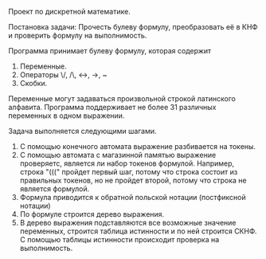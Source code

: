 Проект по дискретной математике.

Постановка задачи:
Прочесть булеву формулу, преобразовать её в КНФ и проверить формулу на выполнимость.

Программа принимает булеву формулу, которая содержит
1. Переменные.
2. Операторы \\/, /\\, <->, ->, ~
3. Скобки.

Переменные могут задаваться произвольной строкой латинского алфавита.
Программа поддерживает не более 31 различных переменных в одном выражении.

Задача выполняется следующими шагами.
1. С помощью конечного автомата выражение разбивается на токены.
2. С помощью автомата с магазинной памятью выражение проверяетс, является ли набор токенов формулой. Например, строка 
"(((" пройдет первый шаг, потому что строка состоит из правильных токенов, но не пройдет второй, потому что строка 
не является формулой.
3. Формула приводится к обратной польской нотации (постфиксной нотации)
4. По формуле строится дерево выражения.
5. В дерево выражения подставляются все возможные значение переменных, строится таблица истинности и по ней строится СКНФ.
С помощью таблицы истинности происходит проверка на выполнимость.